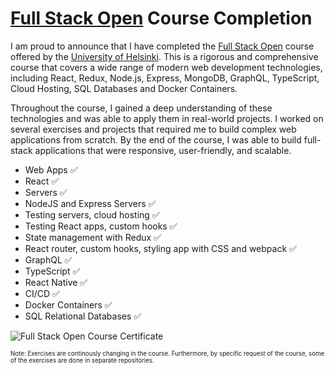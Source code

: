 # [Full Stack Open] Course Completion
I am proud to announce that I have completed the [Full Stack Open] course offered by the [University of Helsinki]. This is a rigorous and comprehensive course that covers a wide range of modern web development technologies, including React, Redux, Node.js, Express, MongoDB, GraphQL, TypeScript, Cloud Hosting, SQL Databases and Docker Containers.

Throughout the course, I gained a deep understanding of these technologies and was able to apply them in real-world projects. I worked on several exercises and projects that required me to build complex web applications from scratch. By the end of the course, I was able to build full-stack applications that were responsive, user-friendly, and scalable.

- Web Apps ✅
- React ✅
- Servers ✅
- NodeJS and Express Servers ✅
- Testing servers, cloud hosting ✅
- Testing React apps, custom hooks ✅
- State management with Redux ✅
- React router, custom hooks, styling app with CSS and webpack ✅
- GraphQL ✅
- TypeScript ✅
- React Native ✅
- CI/CD ✅
- Docker Containers ✅
- SQL Relational Databases ✅


![Full Stack Open Course Certificate](https://studies.cs.helsinki.fi/stats/api/certificate/fullstackopen/en/3bf40d552dca680245eaff6a9980f941)

[Full Stack Open]: https://fullstackopen.com/en/
[University of Helsinki]: https://www.helsinki.fi/en


<sup><sub>Note: Exercises are continously changing in the course. Furthermore, by specific request of the course, some of the exercises are done in separate repositories.<sup><sub>
